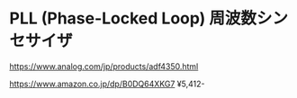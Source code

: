 # PLL (Phase-Locked Loop) 周波数シンセサイザ

https://www.analog.com/jp/products/adf4350.html

https://www.amazon.co.jp/dp/B0DQ64XKG7
¥5,412-

